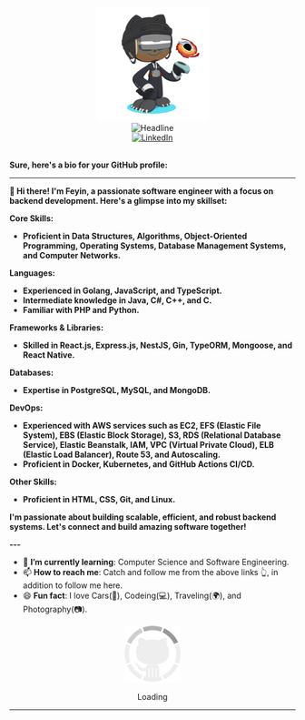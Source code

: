 <div>
    <div align=center>
        <img src="octocat-1712247814336.png" alt="Feyin's Octocat Drinking a Cup of Coffee" height="200">
    </div>
    <div align=center>
        <img src="https://readme-typing-svg.herokuapp.com?color=%236FDA44&size=32&center=true&vCenter=true&width=600&height=50&lines=Hi+there+I'm+Fathy+%F0%9F%91%8B;Computer+Science+Student;Back-End+Engineer;Problem+Solver;Freelancer;Open-Source+Enthusiast" alt="Headline" />
    </div>
    <div align=center>
        <a href="https://www.linkedin.com/in/adigun-fehintola-5b6432155/"><img src="https://img.shields.io/badge/Linkedin-0077b5?style=flat&logo=linkedin" alt="LinkedIn" /></a> 
    </div>
    <div align=left>
        <br>
        <p>
            <strong>
    Sure, here's a bio for your GitHub profile:

---

👋 Hi there! I'm Feyin, a passionate software engineer with a focus on backend development. Here's a glimpse into my skillset:

**Core Skills:**
- Proficient in Data Structures, Algorithms, Object-Oriented Programming, Operating Systems, Database Management Systems, and Computer Networks.

**Languages:**
- Experienced in Golang, JavaScript, and TypeScript.
- Intermediate knowledge in Java, C#, C++, and C.
- Familiar with PHP and Python.

**Frameworks & Libraries:**
- Skilled in React.js, Express.js, NestJS, Gin, TypeORM, Mongoose, and React Native.

**Databases:**
- Expertise in PostgreSQL, MySQL, and MongoDB.

**DevOps:**
- Experienced with AWS services such as EC2, EFS (Elastic File System), EBS (Elastic Block Storage), S3, RDS (Relational Database Service), Elastic Beanstalk, IAM, VPC (Virtual Private Cloud), ELB (Elastic Load Balancer), Route 53, and Autoscaling.
- Proficient in Docker, Kubernetes, and GitHub Actions CI/CD.

**Other Skills:**
- Proficient in HTML, CSS, Git, and Linux.

I'm passionate about building scalable, efficient, and robust backend systems. Let's connect and build amazing software together!

---          </strong>
        </p>
        <ul>
            <li>🌱 <b>I’m currently learning</b>: Computer Science and Software Engineering.</li>
            <li>📫 <b>How to reach me</b>: Catch and follow me from the above links 👆, in addition to follow me here.</li>
            <li>😄 <b>Fun fact</b>: I love Cars(🚗), Codeing(💻), Traveling(🌍), and Photography(📷).</li>
        </ul>
    </div>
    <div align=center>
        <img src="https://raw.githubusercontent.com/AhmedFathyDev/AhmedFathyDev/main/GitHub.gif" alt="GitHub Octocat Logo" height="100">
        <p>Loading</p>
    </div>
</div>

------
